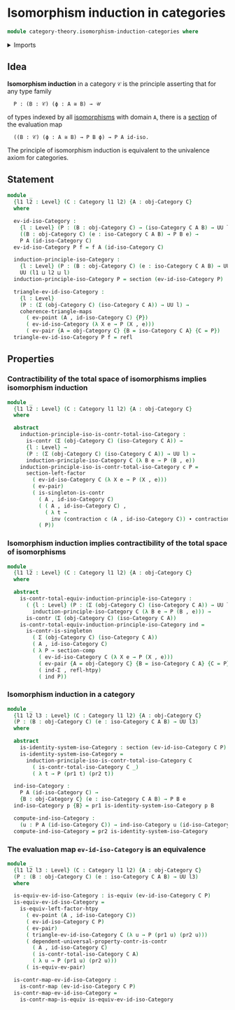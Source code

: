 # Isomorphism induction in categories

```agda
module category-theory.isomorphism-induction-categories where
```

<details><summary>Imports</summary>

```agda
open import category-theory.categories
open import category-theory.isomorphisms-in-categories

open import foundation.contractible-types
open import foundation.dependent-pair-types
open import foundation.identity-systems
open import foundation.subuniverses
open import foundation.univalence
open import foundation.universal-property-dependent-pair-types
open import foundation.universe-levels

open import foundation-core.commuting-triangles-of-maps
open import foundation-core.contractible-maps
open import foundation-core.equivalences
open import foundation-core.function-types
open import foundation-core.homotopies
open import foundation-core.identity-types
open import foundation-core.sections
open import foundation-core.singleton-induction
```

</details>

## Idea

**Isomorphism induction** in a category `𝒞` is the principle asserting that for
any type family

```text
  P : (B : 𝒞) (ϕ : A ≅ B) → 𝒰
```

of types indexed by all
[isomorphisms](category-theory.isomorphisms-in-categories.md) with domain `A`,
there is a [section](foundation.sections.md) of the evaluation map

```text
  ((B : 𝒞) (ϕ : A ≅ B) → P B ϕ) → P A id-iso.
```

The principle of isomorphism induction is equivalent to the univalence axiom for
categories.

## Statement

```agda
module _
  {l1 l2 : Level} (C : Category l1 l2) {A : obj-Category C}
  where

  ev-id-iso-Category :
    {l : Level} (P : (B : obj-Category C) → (iso-Category C A B) → UU l) →
    ((B : obj-Category C) (e : iso-Category C A B) → P B e) →
    P A (id-iso-Category C)
  ev-id-iso-Category P f = f A (id-iso-Category C)

  induction-principle-iso-Category :
    {l : Level} (P : (B : obj-Category C) (e : iso-Category C A B) → UU l) →
    UU (l1 ⊔ l2 ⊔ l)
  induction-principle-iso-Category P = section (ev-id-iso-Category P)

  triangle-ev-id-iso-Category :
    {l : Level}
    (P : (Σ (obj-Category C) (iso-Category C A)) → UU l) →
    coherence-triangle-maps
      ( ev-point (A , id-iso-Category C) {P})
      ( ev-id-iso-Category (λ X e → P (X , e)))
      ( ev-pair {A = obj-Category C} {B = iso-Category C A} {C = P})
  triangle-ev-id-iso-Category P f = refl
```

## Properties

### Contractibility of the total space of isomorphisms implies isomorphism induction

```agda
module _
  {l1 l2 : Level} (C : Category l1 l2) {A : obj-Category C}
  where

  abstract
    induction-principle-iso-is-contr-total-iso-Category :
      is-contr (Σ (obj-Category C) (iso-Category C A)) →
      {l : Level} →
      (P : (Σ (obj-Category C) (iso-Category C A)) → UU l) →
      induction-principle-iso-Category C (λ B e → P (B , e))
    induction-principle-iso-is-contr-total-iso-Category c P =
      section-left-factor
        ( ev-id-iso-Category C (λ X e → P (X , e)))
        ( ev-pair)
        ( is-singleton-is-contr
          ( A , id-iso-Category C)
          ( ( A , id-iso-Category C) ,
            ( λ t →
              inv (contraction c (A , id-iso-Category C)) ∙ contraction c t))
          ( P))
```

### Isomorphism induction implies contractibility of the total space of isomorphisms

```agda
module _
  {l1 l2 : Level} (C : Category l1 l2) {A : obj-Category C}
  where

  abstract
    is-contr-total-equiv-induction-principle-iso-Category :
      ( {l : Level} (P : (Σ (obj-Category C) (iso-Category C A)) → UU l) →
        induction-principle-iso-Category C (λ B e → P (B , e))) →
      is-contr (Σ (obj-Category C) (iso-Category C A))
    is-contr-total-equiv-induction-principle-iso-Category ind =
      is-contr-is-singleton
        ( Σ (obj-Category C) (iso-Category C A))
        ( A , id-iso-Category C)
        ( λ P → section-comp
          ( ev-id-iso-Category C (λ X e → P (X , e)))
          ( ev-pair {A = obj-Category C} {B = iso-Category C A} {C = P})
          ( ind-Σ , refl-htpy)
          ( ind P))
```

### Isomorphism induction in a category

```agda
module _
  {l1 l2 l3 : Level} (C : Category l1 l2) {A : obj-Category C}
  (P : (B : obj-Category C) (e : iso-Category C A B) → UU l3)
  where

  abstract
    is-identity-system-iso-Category : section (ev-id-iso-Category C P)
    is-identity-system-iso-Category =
      induction-principle-iso-is-contr-total-iso-Category C
        ( is-contr-total-iso-Category C _)
        ( λ t → P (pr1 t) (pr2 t))

  ind-iso-Category :
    P A (id-iso-Category C) →
    {B : obj-Category C} (e : iso-Category C A B) → P B e
  ind-iso-Category p {B} = pr1 is-identity-system-iso-Category p B

  compute-ind-iso-Category :
    (u : P A (id-iso-Category C)) → ind-iso-Category u (id-iso-Category C) ＝ u
  compute-ind-iso-Category = pr2 is-identity-system-iso-Category
```

### The evaluation map `ev-id-iso-Category` is an equivalence

```agda
module _
  {l1 l2 l3 : Level} (C : Category l1 l2) {A : obj-Category C}
  (P : (B : obj-Category C) (e : iso-Category C A B) → UU l3)
  where

  is-equiv-ev-id-iso-Category : is-equiv (ev-id-iso-Category C P)
  is-equiv-ev-id-iso-Category =
    is-equiv-left-factor-htpy
      ( ev-point (A , id-iso-Category C))
      ( ev-id-iso-Category C P)
      ( ev-pair)
      ( triangle-ev-id-iso-Category C (λ u → P (pr1 u) (pr2 u)))
      ( dependent-universal-property-contr-is-contr
        ( A , id-iso-Category C)
        ( is-contr-total-iso-Category C A)
        ( λ u → P (pr1 u) (pr2 u)))
      ( is-equiv-ev-pair)

  is-contr-map-ev-id-iso-Category :
    is-contr-map (ev-id-iso-Category C P)
  is-contr-map-ev-id-iso-Category =
    is-contr-map-is-equiv is-equiv-ev-id-iso-Category
```
